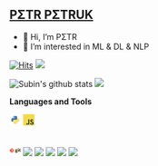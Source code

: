 ## [PΣTR PΣTRUK](https://www.linkedin.com/in/petr-petruk)

- 👋 Hi, I’m PΣTR
- 👀 I’m interested in ML & DL & NLP

[![Hits](https://hits.seeyoufarm.com/api/count/incr/badge.svg?url=https%3A%2F%2Fgithub.com%2Fas1mple)](https://hits.seeyoufarm.com)
[![](https://road-to-kaggle-grandmaster.vercel.app/api/simple/asimple)](https://www.kaggle.com/asimple)

![Subin's github stats](https://github-readme-stats.vercel.app/api?username=as1mple&show_icons=true&hide_border=true)
[![](https://road-to-kaggle-grandmaster.vercel.app/api/badges/asimple/notebook)](https://www.kaggle.com/asimple)

**Languages and Tools**  

<code><img height="20" src="https://raw.githubusercontent.com/github/explore/a5995564b5ff71c41da080abc49f1ba4132127c1/topics/python/python.png"></code>
<code><img height="20" src="https://raw.githubusercontent.com/github/explore/a5995564b5ff71c41da080abc49f1ba4132127c1/topics/javascript/javascript.png">

</code>
<code><img height="20" src="https://raw.githubusercontent.com/github/explore/80688e429a7d4ef2fca1e82350fe8e3517d3494d/topics/git/git.png"></code>
<code><img height="20" src="https://serverspace.by/wp-content/uploads/2020/06/43_do-1.png"></code>
<code><img height="20" src="https://repository-images.githubusercontent.com/260607470/34e3fc80-8c6a-11ea-8b65-bd1e0529c95c"></code>
<code><img height="20" src="https://datastart.ru/blog/assets/uploads/cXhLkkaDc7xyZkbRtPHv2RhGRWIFCuhN.jpg"></code>
<code><img height="20" src="https://mms.businesswire.com/media/20200616005364/en/798639/23/Streamlit_Logo_%281%29.jpg"></code>
<code><img height="20" src="https://i.imgur.com/p0Nufjn.jpg"></code>

